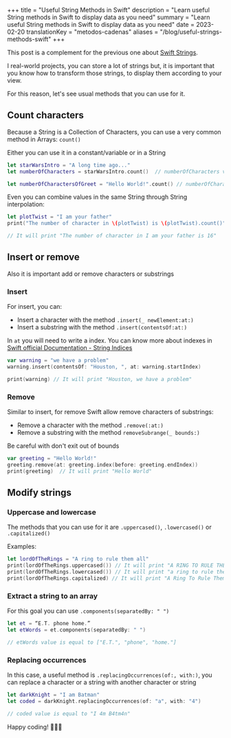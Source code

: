 +++
title = "Useful String Methods in Swift"
description = "Learn useful String methods in Swift to display data as you need"
summary = "Learn useful String methods in Swift to display data as you need"
date = 2023-02-20
translationKey = "metodos-cadenas"
aliases = "/blog/useful-strings-methods-swift"
+++

This post is a complement for the previous one about [Swift Strings](../swift-strings).

I real-world projects, you can store a lot of strings but, it is important that you know how to transform those strings, to display them according to your view.

For this reason, let's see usual methods that you can use for it.

## Count characters
Because a String is a Collection of Characters, you can use a very common method in Arrays: `count()`

Either you can use it in a constant/variable or in a String

```swift
let starWarsIntro = "A long time ago..."
let numberOfCharacters = starWarsIntro.count()  // numberOfCharacters value 18

let numberOfCharactersOfGreet = "Hello World!".count() // numberOfCharactersOfGreet value is 12
```

Even you can combine values in the same String through String interpolation:

```swift
let plotTwist = "I am your father"
print("The number of character in \(plotTwist) is \(plotTwist).count()")

// It will print "The number of character in I am your father is 16"
```

## Insert or remove
Also it is important add or remove characters or substrings

### Insert
For insert, you can:
- Insert a character with the method `.insert(_ newElement:at:)`
- Insert a substring with the method `.insert(contentsOf:at:)`

In `at` you will need to write a index. You can know more about indexes in [Swift official Documentation - String Indices](https://docs.swift.org/swift-book/documentation/the-swift-programming-language/stringsandcharacters/#String-Indices)

```swift
var warning = "we have a problem"
warning.insert(contentsOf: "Houston, ", at: warning.startIndex)

print(warning) // It will print "Houston, we have a problem"
```

### Remove
Similar to insert, for remove Swift allow remove characters of substrings:
- Remove a character with the method `.remove(:at:)`
- Remove a substring with the method `removeSubrange(_ bounds:)`

Be careful with don't exit out of bounds

```swift
var greeting = "Hello World!"
greeting.remove(at: greeting.index(before: greeting.endIndex))
print(greeting)  // It will print "Hello World"
```

## Modify strings
### Uppercase and lowercase
The methods that you can use for it are `.uppercased()`, `.lowercased()` or `.capitalized()`

Examples:
```swift
let lordOfTheRings = "A ring to rule them all"
print(lordOfTheRings.uppercased()) // It will print "A RING TO RULE THEM ALL"
print(lordOfTheRings.lowercased()) // It will print "a ring to rule them all"
print(lordOfTheRings.capitalized) // It will print "A Ring To Rule Them All"
```
### Extract a string to an array
For this goal you can use `.components(separatedBy: " ")`

```swift
let et = “E.T. phone home.”
let etWords = et.components(separatedBy: " ")

// etWords value is equal to ["E.T.", "phone", "home."]
```

### Replacing occurrences
In this case, a useful method is `.replacingOccurrences(of:, with:)`, you can replace a character or a string with another character or string

```swift
let darkKnight = "I am Batman"
let coded = darkKnight.replacingOccurrences(of: "a", with: "4")

// coded value is equal to "I 4m B4tm4n"
```

Happy coding! 👨🏻‍💻
